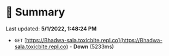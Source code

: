 # 📖 Summary
Last updated: **5/1/2022, 1:48:24 PM**

- `GET` [https://Bhadwa-sala.toxicblte.repl.co](https://Bhadwa-sala.toxicblte.repl.co) - **Down** (5233ms)
